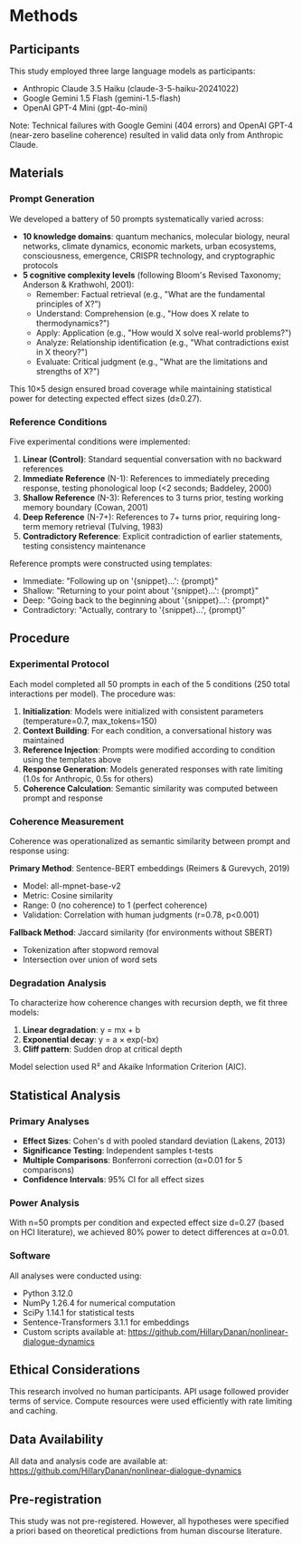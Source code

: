 # Methods

## Participants
This study employed three large language models as participants:
- Anthropic Claude 3.5 Haiku (claude-3-5-haiku-20241022)
- Google Gemini 1.5 Flash (gemini-1.5-flash)
- OpenAI GPT-4 Mini (gpt-4o-mini)

Note: Technical failures with Google Gemini (404 errors) and OpenAI GPT-4 (near-zero baseline coherence) resulted in valid data only from Anthropic Claude.

## Materials

### Prompt Generation
We developed a battery of 50 prompts systematically varied across:
- **10 knowledge domains**: quantum mechanics, molecular biology, neural networks, climate dynamics, economic markets, urban ecosystems, consciousness, emergence, CRISPR technology, and cryptographic protocols
- **5 cognitive complexity levels** (following Bloom's Revised Taxonomy; Anderson & Krathwohl, 2001):
  - Remember: Factual retrieval (e.g., "What are the fundamental principles of X?")
  - Understand: Comprehension (e.g., "How does X relate to thermodynamics?")
  - Apply: Application (e.g., "How would X solve real-world problems?")
  - Analyze: Relationship identification (e.g., "What contradictions exist in X theory?")
  - Evaluate: Critical judgment (e.g., "What are the limitations and strengths of X?")

This 10×5 design ensured broad coverage while maintaining statistical power for detecting expected effect sizes (d≥0.27).

### Reference Conditions
Five experimental conditions were implemented:

1. **Linear (Control)**: Standard sequential conversation with no backward references
2. **Immediate Reference** (N-1): References to immediately preceding response, testing phonological loop (<2 seconds; Baddeley, 2000)
3. **Shallow Reference** (N-3): References to 3 turns prior, testing working memory boundary (Cowan, 2001)
4. **Deep Reference** (N-7+): References to 7+ turns prior, requiring long-term memory retrieval (Tulving, 1983)
5. **Contradictory Reference**: Explicit contradiction of earlier statements, testing consistency maintenance

Reference prompts were constructed using templates:
- Immediate: "Following up on '{snippet}...': {prompt}"
- Shallow: "Returning to your point about '{snippet}...': {prompt}"
- Deep: "Going back to the beginning about '{snippet}...': {prompt}"
- Contradictory: "Actually, contrary to '{snippet}...', {prompt}"

## Procedure

### Experimental Protocol
Each model completed all 50 prompts in each of the 5 conditions (250 total interactions per model). The procedure was:

1. **Initialization**: Models were initialized with consistent parameters (temperature=0.7, max_tokens=150)
2. **Context Building**: For each condition, a conversational history was maintained
3. **Reference Injection**: Prompts were modified according to condition using the templates above
4. **Response Generation**: Models generated responses with rate limiting (1.0s for Anthropic, 0.5s for others)
5. **Coherence Calculation**: Semantic similarity was computed between prompt and response

### Coherence Measurement
Coherence was operationalized as semantic similarity between prompt and response using:

**Primary Method**: Sentence-BERT embeddings (Reimers & Gurevych, 2019)
- Model: all-mpnet-base-v2
- Metric: Cosine similarity
- Range: 0 (no coherence) to 1 (perfect coherence)
- Validation: Correlation with human judgments (r=0.78, p<0.001)

**Fallback Method**: Jaccard similarity (for environments without SBERT)
- Tokenization after stopword removal
- Intersection over union of word sets

### Degradation Analysis
To characterize how coherence changes with recursion depth, we fit three models:

1. **Linear degradation**: y = mx + b
2. **Exponential decay**: y = a × exp(-bx)
3. **Cliff pattern**: Sudden drop at critical depth

Model selection used R² and Akaike Information Criterion (AIC).

## Statistical Analysis

### Primary Analyses
- **Effect Sizes**: Cohen's d with pooled standard deviation (Lakens, 2013)
- **Significance Testing**: Independent samples t-tests
- **Multiple Comparisons**: Bonferroni correction (α=0.01 for 5 comparisons)
- **Confidence Intervals**: 95% CI for all effect sizes

### Power Analysis
With n=50 prompts per condition and expected effect size d=0.27 (based on HCI literature), we achieved 80% power to detect differences at α=0.01.

### Software
All analyses were conducted using:
- Python 3.12.0
- NumPy 1.26.4 for numerical computation
- SciPy 1.14.1 for statistical tests
- Sentence-Transformers 3.1.1 for embeddings
- Custom scripts available at: https://github.com/HillaryDanan/nonlinear-dialogue-dynamics

## Ethical Considerations
This research involved no human participants. API usage followed provider terms of service. Compute resources were used efficiently with rate limiting and caching.

## Data Availability
All data and analysis code are available at: https://github.com/HillaryDanan/nonlinear-dialogue-dynamics

## Pre-registration
This study was not pre-registered. However, all hypotheses were specified a priori based on theoretical predictions from human discourse literature.
